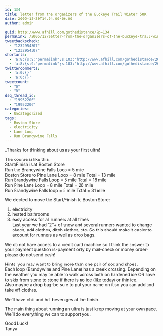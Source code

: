 ```yaml
---
id: 134
title: letter from the organizers of the Buckeye Trail Winter 50K
date: 2005-12-29T14:54:00-06:00
author: admin
  
guid: http://www.afhill.com/gothedistance/?p=134
permalink: /2005/12/letter-from-the-organizers-of-the-buckeye-trail-winter-50k/
tweetbackscheck:
  - "1232954307"
  - "1232954307"
shorturls:
  - 'a:8:{s:9:"permalink";s:103:"http://www.afhill.com/gothedistance/2005/12/letter-from-the-organizers-of-the-buckeye-trail-winter-50k/";s:7:"tinyurl";s:25:"http://tinyurl.com/9nok4x";s:4:"isgd";s:17:"http://is.gd/fhOT";s:5:"bitly";s:18:"http://bit.ly/5XV8";s:5:"snipr";s:22:"http://snipr.com/aqm45";s:5:"snurl";s:22:"http://snurl.com/aqm45";s:7:"snipurl";s:24:"http://snipurl.com/aqm45";s:4:"trim";s:17:"http://tr.im/cq57";}'
  - 'a:8:{s:9:"permalink";s:103:"http://www.afhill.com/gothedistance/2005/12/letter-from-the-organizers-of-the-buckeye-trail-winter-50k/";s:7:"tinyurl";s:25:"http://tinyurl.com/9nok4x";s:4:"isgd";s:17:"http://is.gd/fhOT";s:5:"bitly";s:18:"http://bit.ly/5XV8";s:5:"snipr";s:22:"http://snipr.com/aqm45";s:5:"snurl";s:22:"http://snurl.com/aqm45";s:7:"snipurl";s:24:"http://snipurl.com/aqm45";s:4:"trim";s:17:"http://tr.im/cq57";}'
twittercomments:
  - 'a:0:{}'
  - 'a:0:{}'
tweetcount:
  - "0"
  - "0"
dsq_thread_id:
  - "19952206"
  - "19952206"
categories:
  - Uncategorized
tags:
  - Boston Store
  - electricity
  - Lane Loop
  - Run Brandywine Falls
---
```

_Thanks for thinking about us as your first ultra!</p> 

The course is like this:  
Start/Finish is at Boston Store  
Run the Brandywine Falls Loop = 5 mile  
Boston Store to Pine Lane Loop = 8 mile Total = 13 mile  
Run Brandywine Falls Loop = 5 mile Total = 18 mile  
Run Pine Lane Loop = 8 mile Total = 26 mile  
Run Brandywine Falls loop = 5 mile Total = 31 mile

We elected to move the Start/Finish to Boston Store:  
1. electricity  
2. heated bathrooms  
3. easy access for all runners at all times  
Last year we had 12&#8243;+ of snow and several runners wanted to change shoes, add clothes, ditch clothes, etc. So this should make it easier to account for runners as well as drop bags.

We do not have access to a credit card machine so I think the answer to your payment question is-payment only by mail-check or money order-please do not send cash!

Hints: you may want to bring more than one pair of sox and shoes.  
Each loop (Brandywine and Pine Lane) has a creek crossing. Depending on the weather you may be able to walk across both on hardened ice OR have to skip from stone to stone if there is no ice (like today) or thin ice.  
Also maybe a drop bag-be sure to put your name on it so you can add and take off clothes.

We&#8217;ll have chili and hot beverages at the finish.

The main thing about running an ultra is just keep moving at your own pace.  
We&#8217;ll do everything we can to support you.

Good Luck!  
Tanya</i>
